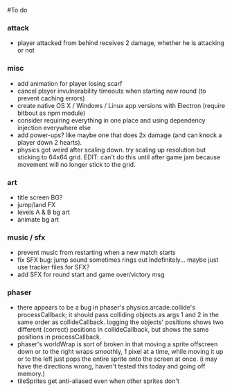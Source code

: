 #To do

### attack
* player attacked from behind receives 2 damage, whether he is attacking or not

### misc
* add animation for player losing scarf
* cancel player invulnerability timeouts when starting new round (to prevent caching errors)
* create native OS X / Windows / Linux app versions with Electron (require bitbout as npm module)
* consider requiring everything in one place and using dependency injection everywhere else
* add power-ups? like maybe one that does 2x damage (and can knock a player down 2 hearts).
* physics got weird after scaling down. try scaling up resolution but sticking to 64x64 grid. EDIT: can't do this until after game jam because movement will no longer stick to the grid.

### art
* title screen BG?
* jump/land FX
* levels A & B bg art
* animate bg art

### music / sfx
* prevent music from restarting when a new match starts
* fix SFX bug: jump sound sometimes rings out indefinitely... maybe just use tracker files for SFX?
* add SFX for round start and game over/victory msg

### phaser
* there appears to be a bug in phaser's physics.arcade.collide's processCallback; it should pass colliding objects as args 1 and 2 in the same order as collideCallback. logging the objects' positions shows two different (correct) positions in collideCallback, but shows the same positions in processCallback.
* phaser's worldWrap is sort of broken in that moving a sprite offscreen down or to the right wraps smoothly, 1 pixel at a time, while moving it up or to the left just pops the entire sprite onto the screen at once. (i may have the directions wrong, haven't tested this today and going off memory.)
* tileSprites get anti-aliased even when other sprites don't
